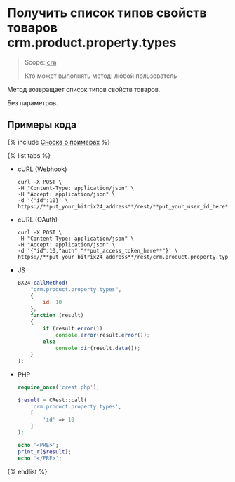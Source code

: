# Получить список типов свойств товаров crm.product.property.types

> Scope: [`crm`](../../../scopes/permissions.md)
>
> Кто может выполнять метод: любой пользователь

Метод возвращает список типов свойств товаров.

Без параметров.

## Примеры кода

{% include [Сноска о примерах](../../../../_includes/examples.md) %}

{% list tabs %}

- cURL (Webhook)

    ```http
    curl -X POST \
    -H "Content-Type: application/json" \
    -H "Accept: application/json" \
    -d '{"id":10}' \
    https://**put_your_bitrix24_address**/rest/**put_your_user_id_here**/**put_your_webbhook_here**/crm.product.property.types
   ```

- cURL (OAuth)

    ```http
    curl -X POST \
    -H "Content-Type: application/json" \
    -H "Accept: application/json" \
    -d '{"id":10,"auth":"**put_access_token_here**"}' \
    https://**put_your_bitrix24_address**/rest/crm.product.property.types
    ```

- JS

    ```js
    BX24.callMethod(
        "crm.product.property.types",
        {
            id: 10
        },
        function (result)
        {
            if (result.error())
                console.error(result.error());
            else
                console.dir(result.data());
        }
    );
    ```

- PHP

    ```php
    require_once('crest.php');

    $result = CRest::call(
        'crm.product.property.types',
        [
            'id' => 10
        ]
    );

    echo '<PRE>';
    print_r($result);
    echo '</PRE>';
    ```

{% endlist %}